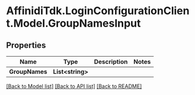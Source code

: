 # AffinidiTdk.LoginConfigurationClient.Model.GroupNamesInput

## Properties

Name | Type | Description | Notes
------------ | ------------- | ------------- | -------------
**GroupNames** | **List&lt;string&gt;** |  | 

[[Back to Model list]](../README.md#documentation-for-models) [[Back to API list]](../README.md#documentation-for-api-endpoints) [[Back to README]](../README.md)

